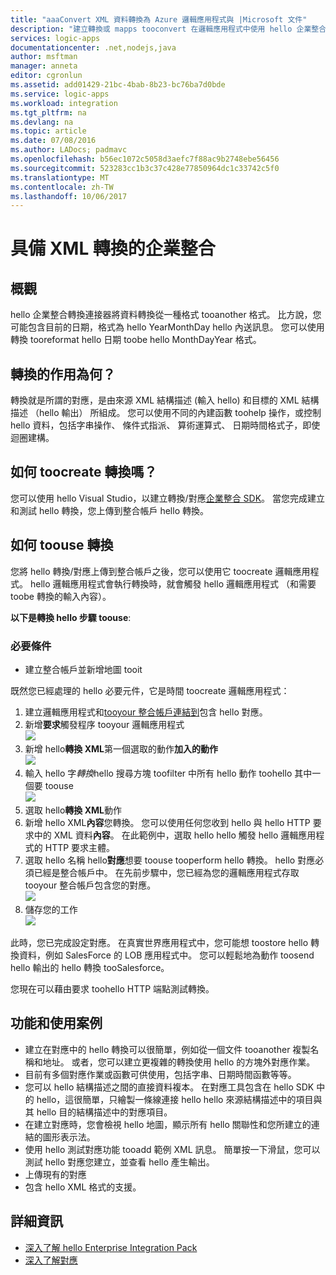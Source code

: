 ```yaml
---
title: "aaaConvert XML 資料轉換為 Azure 邏輯應用程式與 |Microsoft 文件"
description: "建立轉換或 mapps tooconvert 在邏輯應用程式中使用 hello 企業整合 SDK 的格式之間的 XML 資料"
services: logic-apps
documentationcenter: .net,nodejs,java
author: msftman
manager: anneta
editor: cgronlun
ms.assetid: add01429-21bc-4bab-8b23-bc76ba7d0bde
ms.service: logic-apps
ms.workload: integration
ms.tgt_pltfrm: na
ms.devlang: na
ms.topic: article
ms.date: 07/08/2016
ms.author: LADocs; padmavc
ms.openlocfilehash: b56ec1072c5058d3aefc7f88ac9b2748ebe56456
ms.sourcegitcommit: 523283cc1b3c37c428e77850964dc1c33742c5f0
ms.translationtype: MT
ms.contentlocale: zh-TW
ms.lasthandoff: 10/06/2017
---
```

# <a name="enterprise-integration-with-xml-transforms"></a>具備 XML 轉換的企業整合
## <a name="overview"></a>概觀
hello 企業整合轉換連接器將資料轉換從一種格式 tooanother 格式。 比方說，您可能包含目前的日期，格式為 hello YearMonthDay hello 內送訊息。 您可以使用轉換 tooreformat hello 日期 toobe hello MonthDayYear 格式。

## <a name="what-does-a-transform-do"></a>轉換的作用為何？
轉換就是所謂的對應，是由來源 XML 結構描述 (輸入 hello) 和目標的 XML 結構描述 （hello 輸出） 所組成。 您可以使用不同的內建函數 toohelp 操作，或控制 hello 資料，包括字串操作、 條件式指派、 算術運算式、 日期時間格式子，即使迴圈建構。

## <a name="how-toocreate-a-transform"></a>如何 toocreate 轉換嗎？
您可以使用 hello Visual Studio，以建立轉換/對應[企業整合 SDK](https://aka.ms/vsmapsandschemas)。 當您完成建立和測試 hello 轉換，您上傳到整合帳戶 hello 轉換。 

## <a name="how-toouse-a-transform"></a>如何 toouse 轉換
您將 hello 轉換/對應上傳到整合帳戶之後，您可以使用它 toocreate 邏輯應用程式。 hello 邏輯應用程式會執行轉換時，就會觸發 hello 邏輯應用程式 （和需要 toobe 轉換的輸入內容）。

**以下是轉換 hello 步驟 toouse**:

### <a name="prerequisites"></a>必要條件

* 建立整合帳戶並新增地圖 tooit  

既然您已經處理的 hello 必要元件，它是時間 toocreate 邏輯應用程式：  

1. 建立邏輯應用程式和[tooyour 整合帳戶連結到](../logic-apps/logic-apps-enterprise-integration-accounts.md "toolink 整合帳戶 tooa 邏輯應用程式了解")包含 hello 對應。
2. 新增**要求**觸發程序 tooyour 邏輯應用程式  
   ![](./media/logic-apps-enterprise-integration-transforms/transform-1.png)    
3. 新增 hello**轉換 XML**第一個選取的動作**加入的動作**   
   ![](./media/logic-apps-enterprise-integration-transforms/transform-2.png)   
4. 輸入 hello 字*轉換*hello 搜尋方塊 toofilter 中所有 hello 動作 toohello 其中一個要 toouse  
   ![](./media/logic-apps-enterprise-integration-transforms/transform-3.png)  
5. 選取 hello**轉換 XML**動作   
6. 新增 hello XML**內容**您轉換。 您可以使用任何您收到 hello 與 hello HTTP 要求中的 XML 資料**內容**。 在此範例中，選取 hello hello 觸發 hello 邏輯應用程式的 HTTP 要求主體。
7. 選取 hello 名稱 hello**對應**想要 toouse tooperform hello 轉換。 hello 對應必須已經是整合帳戶中。 在先前步驟中，您已經為您的邏輯應用程式存取 tooyour 整合帳戶包含您的對應。      
   ![](./media/logic-apps-enterprise-integration-transforms/transform-4.png) 
8. 儲存您的工作   
    ![](./media/logic-apps-enterprise-integration-transforms/transform-5.png) 

此時，您已完成設定對應。 在真實世界應用程式中，您可能想 toostore hello 轉換資料，例如 SalesForce 的 LOB 應用程式中。 您可以輕鬆地為動作 toosend hello 輸出的 hello 轉換 tooSalesforce。 

您現在可以藉由要求 toohello HTTP 端點測試轉換。  

## <a name="features-and-use-cases"></a>功能和使用案例
* 建立在對應中的 hello 轉換可以很簡單，例如從一個文件 tooanother 複製名稱和地址。 或者，您可以建立更複雜的轉換使用 hello 的方塊外對應作業。  
* 目前有多個對應作業或函數可供使用，包括字串、日期時間函數等等。  
* 您可以 hello 結構描述之間的直接資料複本。 在對應工具包含在 hello SDK 中的 hello，這很簡單，只繪製一條線連接 hello hello 來源結構描述中的項目與其 hello 目的結構描述中的對應項目。  
* 在建立對應時，您會檢視 hello 地圖，顯示所有 hello 關聯性和您所建立的連結的圖形表示法。
* 使用 hello 測試對應功能 tooadd 範例 XML 訊息。 簡單按一下滑鼠，您可以測試 hello 對應您建立，並查看 hello 產生輸出。  
* 上傳現有的對應  
* 包含 hello XML 格式的支援。

## <a name="learn-more"></a>詳細資訊
* [深入了解 hello Enterprise Integration Pack](../logic-apps/logic-apps-enterprise-integration-overview.md "深入了解 Enterprise Integration Pack")  
* [深入了解對應](../logic-apps/logic-apps-enterprise-integration-maps.md "了解企業整合對應")  

